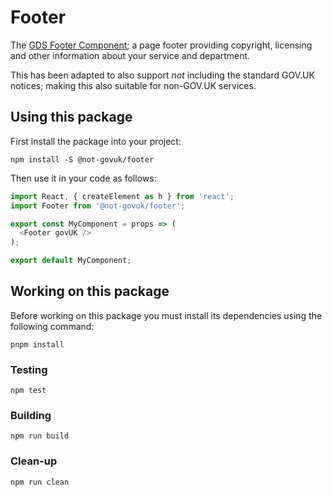 Footer
======

The [GDS Footer Component]; a page footer providing copyright, licensing
and other information about your service and department.

This has been adapted to also support _not_ including the standard GOV.UK
notices; making this also suitable for non-GOV.UK services.


Using this package
------------------

First install the package into your project:

```shell
npm install -S @not-govuk/footer
```

Then use it in your code as follows:

```js
import React, { createElement as h } from 'react';
import Footer from '@not-govuk/footer';

export const MyComponent = props => (
  <Footer govUK />
);

export default MyComponent;
```


Working on this package
-----------------------

Before working on this package you must install its dependencies using
the following command:

```shell
pnpm install
```


### Testing

```shell
npm test
```


### Building

```shell
npm run build
```


### Clean-up

```shell
npm run clean
```

[GDS Footer component]: https://design-system.service.gov.uk/components/footer
